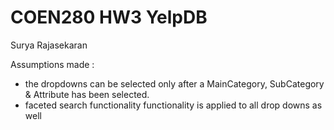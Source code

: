 # COEN280 HW3 YelpDB

Surya Rajasekaran

Assumptions made :
- the dropdowns can be selected only after a MainCategory, SubCategory & Attribute has been selected.
- faceted search functionality functionality is applied to all drop downs as well